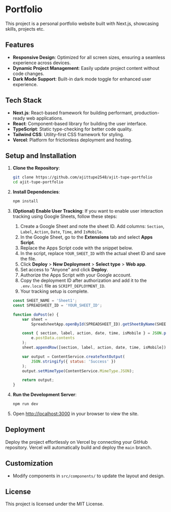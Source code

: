# Portfolio

This project is a personal portfolio website built with Next.js, showcasing skills, projects etc.

## Features

-   **Responsive Design**: Optimized for all screen sizes, ensuring a seamless experience across devices.
-   **Dynamic Project Management**: Easily update project content without code changes.
-   **Dark Mode Support**: Built-in dark mode toggle for enhanced user experience.

## Tech Stack

-   **Next.js**: React-based framework for building performant, production-ready web applications.
-   **React**: Component-based library for building the user interface.
-   **TypeScript**: Static type-checking for better code quality.
-   **Tailwind CSS**: Utility-first CSS framework for styling.
-   **Vercel**: Platform for frictionless deployment and hosting.

## Setup and Installation

1. **Clone the Repository**:

    ```bash
    git clone https://github.com/ajittupe2548/ajit-tupe-portfolio
    cd ajit-tupe-portfolio
    ```

2. **Install Dependencies**:

    ```bash
    npm install
    ```

3. **(Optional) Enable User Tracking**:
   If you want to enable user interaction tracking using Google Sheets, follow these steps:

    1. Create a Google Sheet and note the sheet ID. Add columns: `Section`, `Label`, `Action`, `Date`, `Time`, and `IsMobile`.
    2. In the Google Sheet, go to the **Extensions** tab and select **Apps Script**.
    3. Replace the Apps Script code with the snippet below.
    4. In the script, replace `YOUR_SHEET_ID` with the actual sheet ID and save the file.
    5. Click **Deploy** > **New Deployment** > **Select type** > **Web app**.
    6. Set access to "Anyone" and click **Deploy**.
    7. Authorize the Apps Script with your Google account.
    8. Copy the deployment ID after authorization and add it to the `.env.local` file as `SCRIPT_DEPLOYMENT_ID`.
    9. Your tracking setup is complete.

    ```js
    const SHEET_NAME = 'Sheet1';
    const SPREADSHEET_ID = 'YOUR_SHEET_ID';

    function doPost(e) {
        var sheet =
            SpreadsheetApp.openById(SPREADSHEET_ID).getSheetByName(SHEET_NAME);

        const { section, label, action, date, time, isMobile } = JSON.parse(
            e.postData.contents
        );
        sheet.appendRow([section, label, action, date, time, isMobile]);

        var output = ContentService.createTextOutput(
            JSON.stringify({ status: 'Success' })
        );
        output.setMimeType(ContentService.MimeType.JSON);

        return output;
    }
    ```

4. **Run the Development Server**:

    ```bash
    npm run dev
    ```

5. Open [http://localhost:3000](http://localhost:3000) in your browser to view the site.

## Deployment

Deploy the project effortlessly on Vercel by connecting your GitHub repository. Vercel will automatically build and deploy the `main` branch.

## Customization

-   Modify components in `src/components/` to update the layout and design.

## License

This project is licensed under the MIT License.
